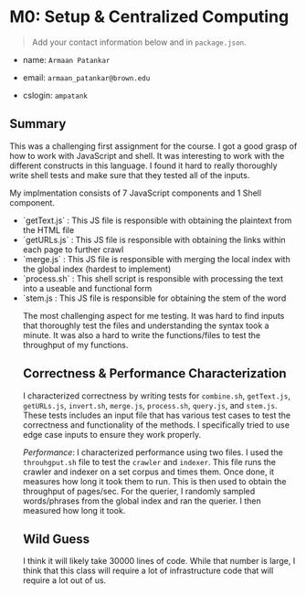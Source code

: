 # M0: Setup & Centralized Computing

> Add your contact information below and in `package.json`.

* name: `Armaan Patankar`

* email: `armaan_patankar@brown.edu`

* cslogin: `ampatank`


## Summary

This was a challenging first assignment for the course. I got a good grasp of how to work with JavaScript and shell. It was interesting to work with the different constructs in this language. I found it hard to really thoroughly write shell tests and make sure that they tested all of the inputs. 

My implmentation consists of 7 JavaScript components and 1 Shell component.
<ul>
<li>`getText.js` : This JS file is responsible with obtaining the plaintext from the HTML file
<li>`getURLs.js` : This JS file is responsible with obtaining the links within each page to further crawl
<li>`merge.js` : This JS file is responsible with merging the local index with the global index (hardest to implement)
<li>`process.sh` : This shell script is responsible with processing the text into a useable and functional form
<li>`stem.js : This JS file is responsible for obtaining the stem of the word

The most challenging aspect for me testing. It was hard to find inputs that thoroughly test the files and understanding the syntax took a minute. It was also a hard to write the functions/files to test the throughput of my functions. 

## Correctness & Performance Characterization

I characterized correctness by writing tests for `combine.sh`, `getText.js`, `getURLs.js`, `invert.sh`, `merge.js`, `process.sh`, `query.js`, and `stem.js`. These tests includes an input file that has various test cases to test the correctness and functionality of the methods. I specifically tried to use edge case inputs to ensure they work properly.

*Performance*: I characterized performance using two files. I used the `throuhgput.sh` file to test the `crawler` and `indexer`. This file runs the crawler and indexer on a set corpus and times them. Once done, it measures how long it took them to run. This is then used to obtain the throughput of pages/sec. For the querier, I randomly sampled words/phrases from the global index and ran the querier. I then measured how long it took.

## Wild Guess

I think it will likely take 30000 lines of code. While that number is large, I think that this class will require a lot of infrastructure code that will require a lot out of us. 